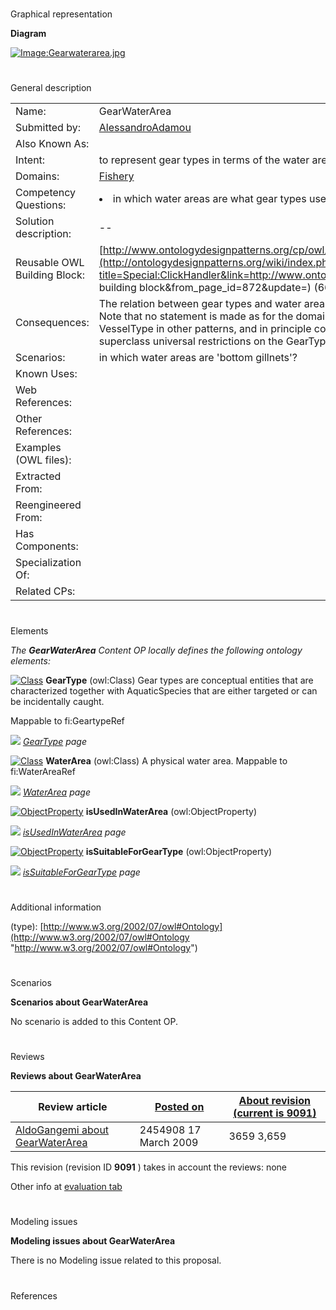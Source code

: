 # 

 Graphical representation



__Diagram__ 





[![Image:Gearwaterarea.jpg](../images/6/6e/Gearwaterarea.jpg)](../Image/Gearwaterarea.jpg "Image:Gearwaterarea.jpg")





# 

 General description




|  |  |
| --- | --- |
|  Name:  |  GearWaterArea  |
|  Submitted by:  | [AlessandroAdamou](../User/AlessandroAdamou "User:AlessandroAdamou")  |
|  Also Known As:  |  |
|  Intent:  |  to represent gear types in terms of the water areas where they can be employed to collect aquatic resources  |
|  Domains:  | [Fishery](../Community/Fishery "Community:Fishery")  |
|  Competency Questions:  | <li>       in which water areas are what gear types used?      </li> |
|  Solution description:  |  --  |
|  Reusable OWL Building Block:  | [http://www.ontologydesignpatterns.org/cp/owl/fsdas/gearwaterarea.owl](http://ontologydesignpatterns.org/wiki/index.php?title=Special:ClickHandler&link=http://www.ontologydesignpatterns.org/cp/owl/fsdas/gearwaterarea.owl&message=OWL building block&from_page_id=872&update=)  (662)  |
|  Consequences:  |  The relation between gear types and water areas is general, i.e. not expressed in terms of logistics, legal constraints etc. Note that no statement is made as for the domain of the hasWaterArea property, as it applies to both GearType and VesselType in other patterns, and in principle could apply to other entities. Hence the domain is expressed through superclass universal restrictions on the GearType class.  |
|  Scenarios:  |  in which water areas are 'bottom gillnets'?  |
|  Known Uses:  |  |
|  Web References:  |  |
|  Other References:  |  |
|  Examples (OWL files):  |  |
|  Extracted From:  |  |
|  Reengineered From:  |  |
|  Has Components:  |  |
|  Specialization Of:  |  |
|  Related CPs:  |  |



  





# 

 Elements



_The
 __GearWaterArea__ 
 Content OP locally defines the following ontology elements:_ 





[![Class](../../images/thumb/2/27/Class.gif/20px-Class.gif)](../Image/Class.gif "Class")
__GearType__ 
 (owl:Class) Gear types are conceptual entities that are characterized together with AquaticSpecies that are either targeted or can be incidentally caught.
 
 Mappable to fi:GeartypeRef
 



[![](../../../../images/thumb/8/87/ArrowRight.gif/11px-ArrowRight.gif)](../Image/ArrowRight.gif "ArrowRight.gif")
_[GearType](../Submissions/GearWaterArea/GearType "Submissions:GearWaterArea/GearType") 
 page_ 



[![Class](../../images/thumb/2/27/Class.gif/20px-Class.gif)](../Image/Class.gif "Class")
__WaterArea__ 
 (owl:Class) A physical water area. Mappable to fi:WaterAreaRef
 
[![](../../../../images/thumb/8/87/ArrowRight.gif/11px-ArrowRight.gif)](../Image/ArrowRight.gif "ArrowRight.gif")
_[WaterArea](../Submissions/GearWaterArea/WaterArea "Submissions:GearWaterArea/WaterArea") 
 page_ 



[![ObjectProperty](../../images/thumb/c/c3/ObjectProperty.gif/20px-ObjectProperty.gif)](../Image/ObjectProperty.gif "ObjectProperty")
__isUsedInWaterArea__ 
 (owl:ObjectProperty)
 
[![](../../../../images/thumb/8/87/ArrowRight.gif/11px-ArrowRight.gif)](../Image/ArrowRight.gif "ArrowRight.gif")
_[isUsedInWaterArea](../Submissions/GearWaterArea/isUsedInWaterArea "Submissions:GearWaterArea/isUsedInWaterArea") 
 page_ 



[![ObjectProperty](../../images/thumb/c/c3/ObjectProperty.gif/20px-ObjectProperty.gif)](../Image/ObjectProperty.gif "ObjectProperty")
__isSuitableForGearType__ 
 (owl:ObjectProperty)
 
[![](../../../../images/thumb/8/87/ArrowRight.gif/11px-ArrowRight.gif)](../Image/ArrowRight.gif "ArrowRight.gif")
_[isSuitableForGearType](../Submissions/GearWaterArea/isSuitableForGearType "Submissions:GearWaterArea/isSuitableForGearType") 
 page_ 


# 

 Additional information



 (type):
 [http://www.w3.org/2002/07/owl#Ontology](http://www.w3.org/2002/07/owl#Ontology "http://www.w3.org/2002/07/owl#Ontology") 




# 

 Scenarios




__Scenarios about GearWaterArea__ 


 No scenario is added to this Content OP.
 




# 

 Reviews




__Reviews about GearWaterArea__ 



|  Review article  | [Posted on](../Property/CreationDate "Property:CreationDate")  | [About revision (current is 9091)](../Property/ReviewAboutVersion "Property:ReviewAboutVersion")  |
| --- | --- | --- |
| [AldoGangemi about GearWaterArea](../Reviews/AldoGangemi_about_GearWaterArea "Reviews:AldoGangemi about GearWaterArea")  |  2454908  17 March 2009  |  3659  3,659  |



 This revision (revision ID
 __9091__ 
 ) takes in account the reviews: none
 



 Other info at
 [evaluation tab](http://ontologydesignpatterns.org/wiki/index.php?title=Submissions:GearWaterArea&action=evaluation "http://ontologydesignpatterns.org/wiki/index.php?title=Submissions:GearWaterArea&action=evaluation") 





  





# 

 Modeling issues




__Modeling issues about GearWaterArea__ 


 There is no Modeling issue related to this proposal.
 




  





# 

 References